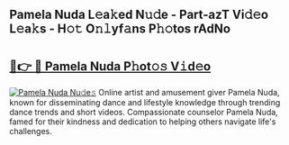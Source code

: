 ## Pamela Nuda L𝚎a𝚔ed N𝚞𝚍e - Part-azT Vi𝚍𝚎o L𝚎a𝚔s - H𝚘𝚝 O𝚗𝚕yf𝚊ns P𝚑𝚘tos rAdNo

# <h2><a href="http://kf57xn.oniu.top/?m=Pamela+Nuda">🔗👉 🔴 Pamela Nuda P𝚑ot𝚘𝚜 V𝚒d𝚎o</a></h2>

[![Pamela Nuda Nu𝚍e𝚜](https://i.imgur.com/0qMVB7G.gif)](http://kf57xn.oniu.top/?m=Pamela+Nuda)
Online artist and amusement giver Pamela Nuda, known for disseminating dance and lifestyle knowledge through trending dance trends and short videos. Compassionate counselor Pamela Nuda, famed for their kindness and dedication to helping others navigate life's challenges.  
